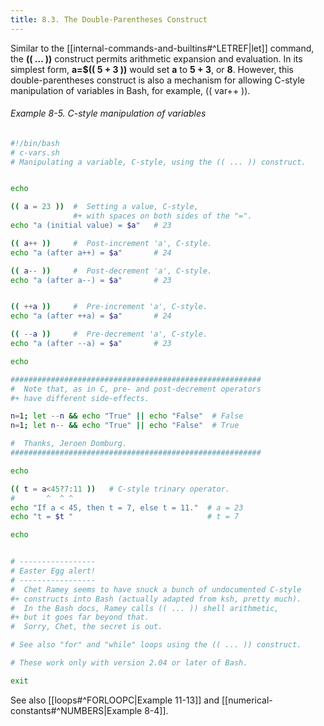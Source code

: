 ```yaml
---
title: 8.3. The Double-Parentheses Construct
---
```


Similar to the [[internal-commands-and-builtins#^LETREF|let]] command, the **(( ... ))** construct permits arithmetic expansion and evaluation. In its simplest form, **a=$(( 5 + 3 ))** would set **a** to **5 + 3**, or **8**. However, this double-parentheses construct is also a mechanism for allowing C-style manipulation of variables in Bash, for example, (( var++ )).

###### Example 8-5. C-style manipulation of variables

```bash
#!/bin/bash
# c-vars.sh
# Manipulating a variable, C-style, using the (( ... )) construct.


echo

(( a = 23 ))  #  Setting a value, C-style,
              #+ with spaces on both sides of the "=".
echo "a (initial value) = $a"   # 23

(( a++ ))     #  Post-increment 'a', C-style.
echo "a (after a++) = $a"       # 24

(( a-- ))     #  Post-decrement 'a', C-style.
echo "a (after a--) = $a"       # 23


(( ++a ))     #  Pre-increment 'a', C-style.
echo "a (after ++a) = $a"       # 24

(( --a ))     #  Pre-decrement 'a', C-style.
echo "a (after --a) = $a"       # 23

echo

########################################################
#  Note that, as in C, pre- and post-decrement operators
#+ have different side-effects.

n=1; let --n && echo "True" || echo "False"  # False
n=1; let n-- && echo "True" || echo "False"  # True

#  Thanks, Jeroen Domburg.
########################################################

echo

(( t = a<45?7:11 ))   # C-style trinary operator.
#       ^  ^ ^
echo "If a < 45, then t = 7, else t = 11."  # a = 23
echo "t = $t "                              # t = 7

echo


# -----------------
# Easter Egg alert!
# -----------------
#  Chet Ramey seems to have snuck a bunch of undocumented C-style
#+ constructs into Bash (actually adapted from ksh, pretty much).
#  In the Bash docs, Ramey calls (( ... )) shell arithmetic,
#+ but it goes far beyond that.
#  Sorry, Chet, the secret is out.

# See also "for" and "while" loops using the (( ... )) construct.

# These work only with version 2.04 or later of Bash.

exit
```

See also [[loops#^FORLOOPC|Example 11-13]] and [[numerical-constants#^NUMBERS|Example 8-4]].
